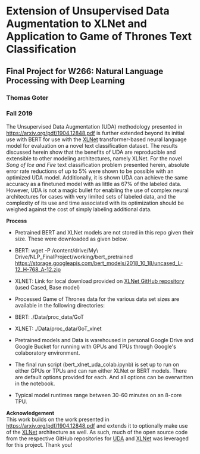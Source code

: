 # Extension of Unsupervised Data Augmentation to XLNet and Application to Game of Thrones Text Classification
## Final Project for W266: Natural Language Processing with Deep Learning
### Thomas Goter
### Fall 2019

The Unsupervised Data Augmentation (UDA) methodology presented in https://arxiv.org/pdf/1904.12848.pdf is further extended beyond its initial use with BERT for use with the [XLNet](https://arxiv.org/pdf/1906.08237.pdf) transformer-based neural language model for evaluation on a novel text classification dataset. The results discussed herein show that the benefits of UDA are reproducible and extensible to other modeling architectures, namely XLNet. For the novel *Song of Ice and Fire* text classification problem presented herein, absolute error rate reductions of up to 5\% were shown to be possible with an optimized UDA model.  Additionally, it is shown UDA can achieve the same accuracy as a finetuned model with as little as 67\% of the labeled data. However, UDA is not a magic bullet for enabling the use of complex neural architectures for cases with very limited sets of labeled data, and the complexity of its use and time associated with its optimization should be weighed against the cost of simply labeling additional data.

**Process**
 - Pretrained BERT and XLNet models are not stored in this repo given their size. These were downloaded as given below.
 - BERT: wget -P /content/drive/My\ Drive/NLP_FinalProject/working/bert_pretrained https://storage.googleapis.com/bert_models/2018_10_18/uncased_L-12_H-768_A-12.zip
 - XLNET: Link for local download provided on [XLNet GitHub repository](https://github.com/zihangdai/xlnet) (used Cased, Base model)
 
 - Processed Game of Thrones data for the various data set sizes are available in the following directories: 
 - BERT: ./Data/proc_data/GoT 
 - XLNET: ./Data/proc_data/GoT_xlnet
 
 - Pretrained models and Data is warehoused in personal Google Drive and Google Bucket for running with GPUs and TPUs through Google's colaboratory environment. 
 
 - The final run script (bert_xlnet_uda_colab.ipynb) is set up to run on either GPUs or TPUs and can run either XLNet or BERT models. There are default options provided for each. And all options can be overwritten in the notebook. 
 
 - Typical model runtimes range between 30-60 minutes on an 8-core TPU. 

**Acknowledgement**  
This work builds on the work presented in https://arxiv.org/pdf/1904.12848.pdf and extends it to optionally make use of the [XLNet](https://arxiv.org/pdf/1906.08237.pdf) architecture as well. As such, much of the open source code from the respective GitHub repositories for [UDA](https://github.com/google-research/uda) and [XLNet](https://github.com/zihangdai/xlnet) was leveraged for this project. Thank you!


